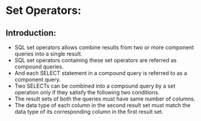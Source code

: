 # Set Operators:

## Introduction:
* SQL set operators allows combine results from two or more component queries into a single result.
* SQL set operators containing these set operators are referred as compound queries.
* And each SELECT statement in a compound query is referred to as a component query.
* Two SELECTs can be combined into a compound query by a set operation only if they satisfy the following two conditions.
* The result sets of both the queries must have same number of columns.
* The data type of each column in the second result set must match the data type of its corresponding column in the first result set.

